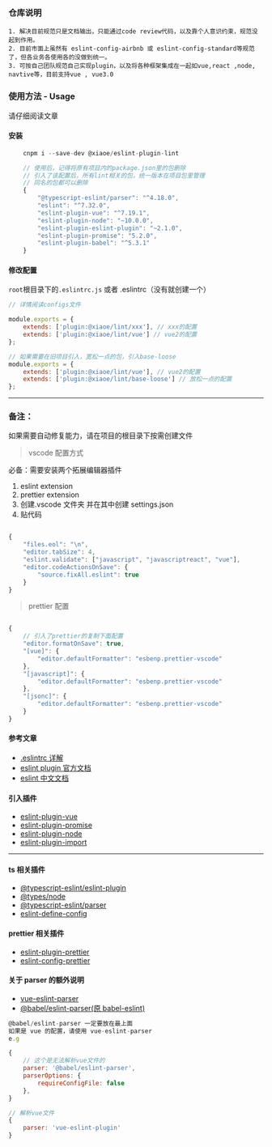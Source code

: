 ### 仓库说明

    1. 解决目前规范只是文档输出，只能通过code review代码，以及靠个人意识约束，规范没起到作用。
    2. 目前市面上虽然有 eslint-config-airbnb 或 eslint-config-standard等规范了，但各业务各使用各的没做到统一。
    3. 可按自己团队规范自己实现plugin，以及将各种框架集成在一起如vue,react ,node, navtive等，目前支持vue , vue3.0

### 使用方法 - Usage

请仔细阅读文章

#### 安装

```javascript
    cnpm i --save-dev @xiaoe/eslint-plugin-lint

    // 使用后，记得将原有项目内的package.json里的包删除
    // 引入了该配置后，所有lint相关的包，统一版本在项目包里管理
    // 同名的包都可以删除
    {
        "@typescript-eslint/parser": "^4.18.0",
        "eslint": "^7.32.0",
        "eslint-plugin-vue": "^7.19.1",
        "eslint-plugin-node": "~10.0.0",
        "eslint-plugin-eslint-plugin": "~2.1.0",
        "eslint-plugin-promise": "5.2.0",
        "eslint-plugin-babel": "^5.3.1"
    }
```

#### 修改配置

`root`根目录下的`.eslintrc.js` 或者 .eslintrc（没有就创建一个）

```javascript
// 详情阅读configs文件

module.exports = {
    extends: ['plugin:@xiaoe/lint/xxx'], // xxx的配置
    extends: ['plugin:@xiaoe/lint/vue'] // vue2的配置
};

// 如果需要在旧项目引入，宽松一点的包，引入base-loose
module.exports = {
    extends: ['plugin:@xiaoe/lint/vue'], // vue2的配置
    extends: ['plugin:@xiaoe/lint/base-loose'] // 放松一点的配置
};
```

---

### 备注：

如果需要自动修复能力，请在项目的根目录下按需创建文件

> vscode 配置方式

必备：需要安装两个拓展编辑器插件

1. eslint extension
2. prettier extension
3. 创建.vscode 文件夹 并在其中创建 settings.json
4. 贴代码

```Javascript

{
    "files.eol": "\n",
    "editor.tabSize": 4,
    "eslint.validate": ["javascript", "javascriptreact", "vue"],
    "editor.codeActionsOnSave": {
        "source.fixAll.eslint": true
    }
}

```

> prettier 配置

```Javascript

{
    // 引入了prettier的复制下面配置
    "editor.formatOnSave": true,
    "[vue]": {
        "editor.defaultFormatter": "esbenp.prettier-vscode"
    },
    "[javascript]": {
        "editor.defaultFormatter": "esbenp.prettier-vscode"
    },
    "[jsonc]": {
        "editor.defaultFormatter": "esbenp.prettier-vscode"
    }
}
```

#### 参考文章

-   [.eslintrc 详解](https://blog.csdn.net/chenlu5201314/article/details/105930368/)
-   [eslint plugin 官方文档](https://eslint.bootcss.com/docs/developer-guide/working-with-plugins)
-   [eslint 中文文档](https://eslint.bootcss.com/docs/rules/)

#### 引入插件

-   [eslint-plugin-vue](https://eslint.vuejs.org/rules/)
-   [eslint-plugin-promise](https://www.npmjs.com/package/eslint-plugin-promise#rules)
-   [eslint-plugin-node](https://www.npmjs.com/package/eslint-plugin-node)
-   [eslint-plugin-import](https://github.com/import-js/eslint-plugin-import)

---

#### ts 相关插件

-   [@typescript-eslint/eslint-plugin](https://www.npmjs.com/package/@typescript-eslint/eslint-plugin)
-   [@types/node](https://www.npmjs.com/package/@types/node)
-   [@typescript-eslint/parser](https://www.npmjs.com/package/@typescript-eslint/parser)
-   [eslint-define-config](https://www.npmjs.com/package/eslint-define-config)

#### prettier 相关插件

-   [eslint-plugin-prettier](https://www.npmjs.com/package/eslint-plugin-prettier)
-   [eslint-config-prettier](npmjs.com/package/eslint-config-prettier)

#### 关于 parser 的额外说明

-   [vue-eslint-parser](https://www.npmjs.com/package/vue-eslint-parser)
-   [@babel/eslint-parser(原 babel-eslint)](https://www.npmjs.com/package/@babel/eslint-parser)

```javascript
@babel/eslint-parser 一定要放在最上面
如果是 vue 的配置，请使用 vue-eslint-parser
e.g

{
    // 这个是无法解析vue文件的
    parser: '@babel/eslint-parser',
    parserOptions: {
        requireConfigFile: false
    },
}

// 解析vue文件
{
    parser: 'vue-eslint-plugin'
}

```
